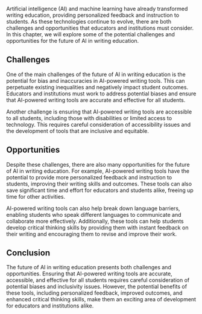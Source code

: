 

Artificial intelligence (AI) and machine learning have already transformed writing education, providing personalized feedback and instruction to students. As these technologies continue to evolve, there are both challenges and opportunities that educators and institutions must consider. In this chapter, we will explore some of the potential challenges and opportunities for the future of AI in writing education.

Challenges
----------

One of the main challenges of the future of AI in writing education is the potential for bias and inaccuracies in AI-powered writing tools. This can perpetuate existing inequalities and negatively impact student outcomes. Educators and institutions must work to address potential biases and ensure that AI-powered writing tools are accurate and effective for all students.

Another challenge is ensuring that AI-powered writing tools are accessible to all students, including those with disabilities or limited access to technology. This requires careful consideration of accessibility issues and the development of tools that are inclusive and equitable.

Opportunities
-------------

Despite these challenges, there are also many opportunities for the future of AI in writing education. For example, AI-powered writing tools have the potential to provide more personalized feedback and instruction to students, improving their writing skills and outcomes. These tools can also save significant time and effort for educators and students alike, freeing up time for other activities.

AI-powered writing tools can also help break down language barriers, enabling students who speak different languages to communicate and collaborate more effectively. Additionally, these tools can help students develop critical thinking skills by providing them with instant feedback on their writing and encouraging them to revise and improve their work.

Conclusion
----------

The future of AI in writing education presents both challenges and opportunities. Ensuring that AI-powered writing tools are accurate, accessible, and effective for all students requires careful consideration of potential biases and inclusivity issues. However, the potential benefits of these tools, including personalized feedback, improved outcomes, and enhanced critical thinking skills, make them an exciting area of development for educators and institutions alike.
